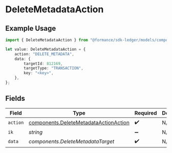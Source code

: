# DeleteMetadataAction

## Example Usage

```typescript
import { DeleteMetadataAction } from "@formance/sdk-ledger/models/components";

let value: DeleteMetadataAction = {
    action: "DELETE_METADATA",
    data: {
        targetId: 812169,
        targetType: "TRANSACTION",
        key: "<key>",
    },
};
```

## Fields

| Field                                                                                          | Type                                                                                           | Required                                                                                       | Description                                                                                    |
| ---------------------------------------------------------------------------------------------- | ---------------------------------------------------------------------------------------------- | ---------------------------------------------------------------------------------------------- | ---------------------------------------------------------------------------------------------- |
| `action`                                                                                       | [components.DeleteMetadataActionAction](../../models/components/deletemetadataactionaction.md) | :heavy_check_mark:                                                                             | N/A                                                                                            |
| `ik`                                                                                           | *string*                                                                                       | :heavy_minus_sign:                                                                             | N/A                                                                                            |
| `data`                                                                                         | *components.DeleteMetadataTarget*                                                              | :heavy_check_mark:                                                                             | N/A                                                                                            |